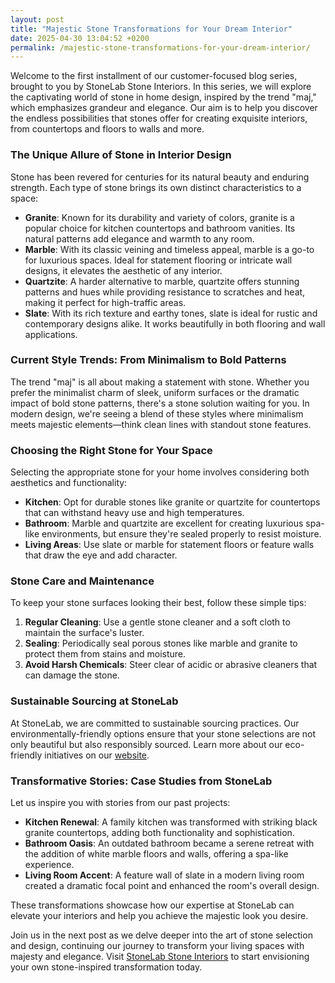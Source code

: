 ```yaml
---
layout: post
title: "Majestic Stone Transformations for Your Dream Interior"
date: 2025-04-30 13:04:52 +0200
permalink: /majestic-stone-transformations-for-your-dream-interior/
---
```



Welcome to the first installment of our customer-focused blog series, brought to you by StoneLab Stone Interiors. In this series, we will explore the captivating world of stone in home design, inspired by the trend "maj," which emphasizes grandeur and elegance. Our aim is to help you discover the endless possibilities that stones offer for creating exquisite interiors, from countertops and floors to walls and more.

### The Unique Allure of Stone in Interior Design

Stone has been revered for centuries for its natural beauty and enduring strength. Each type of stone brings its own distinct characteristics to a space:

- **Granite**: Known for its durability and variety of colors, granite is a popular choice for kitchen countertops and bathroom vanities. Its natural patterns add elegance and warmth to any room.
- **Marble**: With its classic veining and timeless appeal, marble is a go-to for luxurious spaces. Ideal for statement flooring or intricate wall designs, it elevates the aesthetic of any interior.
- **Quartzite**: A harder alternative to marble, quartzite offers stunning patterns and hues while providing resistance to scratches and heat, making it perfect for high-traffic areas.
- **Slate**: With its rich texture and earthy tones, slate is ideal for rustic and contemporary designs alike. It works beautifully in both flooring and wall applications.

### Current Style Trends: From Minimalism to Bold Patterns

The trend "maj" is all about making a statement with stone. Whether you prefer the minimalist charm of sleek, uniform surfaces or the dramatic impact of bold stone patterns, there's a stone solution waiting for you. In modern design, we're seeing a blend of these styles where minimalism meets majestic elements—think clean lines with standout stone features.

### Choosing the Right Stone for Your Space

Selecting the appropriate stone for your home involves considering both aesthetics and functionality:

- **Kitchen**: Opt for durable stones like granite or quartzite for countertops that can withstand heavy use and high temperatures.
- **Bathroom**: Marble and quartzite are excellent for creating luxurious spa-like environments, but ensure they're sealed properly to resist moisture.
- **Living Areas**: Use slate or marble for statement floors or feature walls that draw the eye and add character.

### Stone Care and Maintenance

To keep your stone surfaces looking their best, follow these simple tips:

1. **Regular Cleaning**: Use a gentle stone cleaner and a soft cloth to maintain the surface's luster.
2. **Sealing**: Periodically seal porous stones like marble and granite to protect them from stains and moisture.
3. **Avoid Harsh Chemicals**: Steer clear of acidic or abrasive cleaners that can damage the stone.

### Sustainable Sourcing at StoneLab

At StoneLab, we are committed to sustainable sourcing practices. Our environmentally-friendly options ensure that your stone selections are not only beautiful but also responsibly sourced. Learn more about our eco-friendly initiatives on our [website](https://stonelab.se).

### Transformative Stories: Case Studies from StoneLab

Let us inspire you with stories from our past projects:

- **Kitchen Renewal**: A family kitchen was transformed with striking black granite countertops, adding both functionality and sophistication.
- **Bathroom Oasis**: An outdated bathroom became a serene retreat with the addition of white marble floors and walls, offering a spa-like experience.
- **Living Room Accent**: A feature wall of slate in a modern living room created a dramatic focal point and enhanced the room's overall design.

These transformations showcase how our expertise at StoneLab can elevate your interiors and help you achieve the majestic look you desire.

Join us in the next post as we delve deeper into the art of stone selection and design, continuing our journey to transform your living spaces with majesty and elegance. Visit [StoneLab Stone Interiors](https://stonelab.se) to start envisioning your own stone-inspired transformation today.